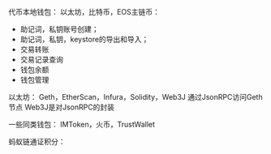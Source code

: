 代币本地钱包：
以太坊，比特币，EOS主链币：
- 助记词，私钥账号创建；
- 助记词，私钥，keystore的导出和导入；
- 交易转账
- 交易记录查询
- 钱包余额
- 钱包管理

以太坊：
Geth，EtherScan，Infura，Solidity，Web3J
通过JsonRPC访问Geth节点
Web3J是对JsonRPC的封装


一些同类钱包：
IMToken，火币，TrustWallet

蚂蚁链通证积分：



